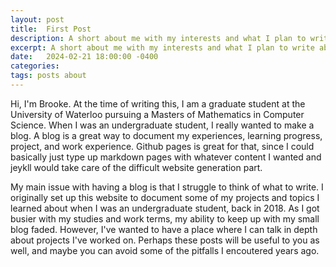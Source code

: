 ```yaml
---
layout: post
title:  First Post
description: A short about me with my interests and what I plan to write about here.
excerpt: A short about me with my interests and what I plan to write about here.
date:   2024-02-21 18:00:00 -0400
categories:
tags: posts about
---
```


<script type="text/javascript" async src="https://cdn.mathjax.org/mathjax/latest/MathJax.js?config=TeX-MML-AM_CHTML"> </script>

Hi, I'm Brooke. At the time of writing this, I am a graduate student at the University of Waterloo
pursuing a Masters of Mathematics in Computer Science. When I was an undergraduate student, I really wanted 
to make a blog.
A blog is a great way to document my experiences, learning progress, project, and work experience. 
Github pages is great for that, since I could basically just 
type up markdown pages with whatever content I wanted and jeykll would take care of the difficult website generation
part.

My main issue with having a blog is that I struggle to think of what to write. 
I originally set up this website to document some of my projects and topics I learned about
when I was an undergraduate student, back in 2018. As I got busier with my studies and work terms, my ability to 
keep up with my small blog faded. However, I've wanted to have a place where I can talk in depth about projects I've
worked on. Perhaps these posts will be useful to you as well, and maybe you can avoid some of the pitfalls I 
encoutered years ago.

